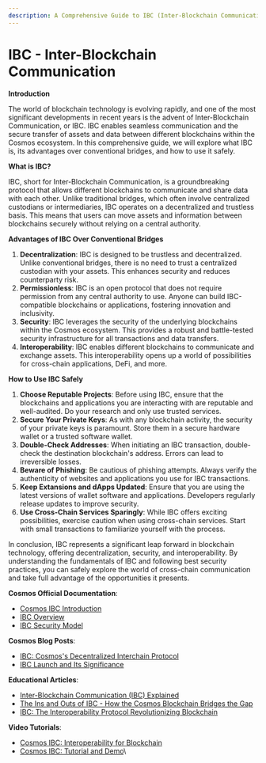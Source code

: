 ```yaml
---
description: A Comprehensive Guide to IBC (Inter-Blockchain Communication) and Secure Usage
---
```


# IBC - Inter-Blockchain Communication

**Introduction**

The world of blockchain technology is evolving rapidly, and one of the most significant developments in recent years is the advent of Inter-Blockchain Communication, or IBC. IBC enables seamless communication and the secure transfer of assets and data between different blockchains within the Cosmos ecosystem. In this comprehensive guide, we will explore what IBC is, its advantages over conventional bridges, and how to use it safely.

**What is IBC?**

IBC, short for Inter-Blockchain Communication, is a groundbreaking protocol that allows different blockchains to communicate and share data with each other. Unlike traditional bridges, which often involve centralized custodians or intermediaries, IBC operates on a decentralized and trustless basis. This means that users can move assets and information between blockchains securely without relying on a central authority.

**Advantages of IBC Over Conventional Bridges**

1. **Decentralization**: IBC is designed to be trustless and decentralized. Unlike conventional bridges, there is no need to trust a centralized custodian with your assets. This enhances security and reduces counterparty risk.
2. **Permissionless**: IBC is an open protocol that does not require permission from any central authority to use. Anyone can build IBC-compatible blockchains or applications, fostering innovation and inclusivity.
3. **Security**: IBC leverages the security of the underlying blockchains within the Cosmos ecosystem. This provides a robust and battle-tested security infrastructure for all transactions and data transfers.
4. **Interoperability**: IBC enables different blockchains to communicate and exchange assets. This interoperability opens up a world of possibilities for cross-chain applications, DeFi, and more.

**How to Use IBC Safely**

1. **Choose Reputable Projects**: Before using IBC, ensure that the blockchains and applications you are interacting with are reputable and well-audited. Do your research and only use trusted services.
2. **Secure Your Private Keys**: As with any blockchain activity, the security of your private keys is paramount. Store them in a secure hardware wallet or a trusted software wallet.
3. **Double-Check Addresses**: When initiating an IBC transaction, double-check the destination blockchain's address. Errors can lead to irreversible losses.
4. **Beware of Phishing**: Be cautious of phishing attempts. Always verify the authenticity of websites and applications you use for IBC transactions.
5. **Keep Extansions and dApps Updated**: Ensure that you are using the latest versions of wallet software and applications. Developers regularly release updates to improve security.
6. **Use Cross-Chain Services Sparingly**: While IBC offers exciting possibilities, exercise caution when using cross-chain services. Start with small transactions to familiarize yourself with the process.

In conclusion, IBC represents a significant leap forward in blockchain technology, offering decentralization, security, and interoperability. By understanding the fundamentals of IBC and following best security practices, you can safely explore the world of cross-chain communication and take full advantage of the opportunities it presents.

**Cosmos Official Documentation**:

* [Cosmos IBC Introduction](https://docs.cosmos.network/v0.44/ibc/intro/intro.html)
* [IBC Overview](https://cosmos.network/docs/spec/ibc/overview.html)
* [IBC Security Model](https://cosmos.network/docs/spec/ibc/ibc.html#security-model)

**Cosmos Blog Posts**:

* [IBC: Cosmos's Decentralized Interchain Protocol](https://blog.cosmos.network/ibc-cosmos-s-decentralized-interchain-protocol-a9c92ff7af42)
* [IBC Launch and Its Significance](https://blog.cosmos.network/ibc-launch-and-its-significance-49a123149a18)

**Educational Articles**:

* [Inter-Blockchain Communication (IBC) Explained](https://academy.binance.com/en/articles/inter-blockchain-communication-ibc-explained)
* [The Ins and Outs of IBC - How the Cosmos Blockchain Bridges the Gap](https://coinmarketcap.com/alexandria/article/the-ins-and-outs-of-ibc-how-the-cosmos-blockchain-bridges-the-gap)
* [IBC: The Interoperability Protocol Revolutionizing Blockchain](https://cointelegraph.com/bitcoin-for-beginners/what-are-blockchains/ibc-the-interoperability-protocol-revolutionizing-blockchain)

**Video Tutorials**:

* [Cosmos IBC: Interoperability for Blockchain](https://www.youtube.com/watch?v=6cQh9xlL1oI)
* [Cosmos IBC: Tutorial and Demo](https://www.youtube.com/watch?v=eC4Jss8iAB0)\
